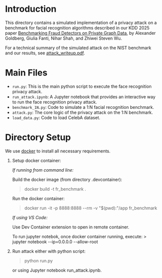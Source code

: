 # Introduction

This directory contains a simulated implementation of a privacy attack on a benchmark for facial recognition algorithms described in our KDD 2025 paper [Benchmarking Fraud Detectors on Private Graph Data](https://dl.acm.org/doi/10.1145/3690624.3709170), by Alexander Goldberg, Giulia Fanti, Nihar Shah, and Zhiwei Steven Wu. 

For a technical summary of the simulated attack on the NIST benchmark and our results, see [attack_writeup.pdf](https://github.com/akgoldberg/face_recognition_privacy_attack/blob/master/attack_writeup.pdf).

# Main Files

- `run.py`: This is the main python script to execute the face recognition privacy attack. 
- `run_attack.ipynb`: A Jupyter notebook that provides an interactive way to run the face recognition privacy attack. 
- `benchmark_1N.py`: Code to simulate a 1:N facial recognition benchmark.
- `attack.py`: The core logic of the privacy attack on the 1:N benchmark.
- `load_data.py`: Code to load CelebA dataset.

# Directory Setup 

We use [docker](https://www.docker.com/) to install all necessary requirements.

1. Setup docker container:

    *If running from command line:* 
    
    Build the docker image (from directory .devcontainer):  
    > docker build -t fr_benchmark .

    Run the docker container:
    > docker run -it -p 8888:8888 --rm -v "$(pwd):"/app fr_benchmark

    *If using VS Code:*
    
    Use Dev Container extension to open in remote container.

    To run jupyter notebok, once docker container running, execute:
        > jupyter notebook --ip=0.0.0.0 --allow-root


2. Run attack either with python script: 
    > python run.py

    or using Jupyter notebook run_attack.ipynb.
